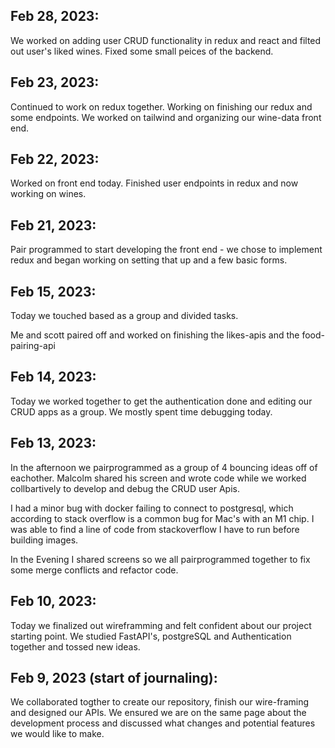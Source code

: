 ## Feb 28, 2023:
We worked on adding user CRUD functionality in redux and react and filted out user's liked wines. Fixed some small peices of the backend.

## Feb 23, 2023:
Continued to work on redux together. Working on finishing our redux and some endpoints. We worked on tailwind and organizing our wine-data front end.

## Feb 22, 2023:
Worked on front end today. Finished user endpoints in redux and now working on wines.

## Feb 21, 2023:
Pair programmed to start developing the front end - we chose to implement redux and began working on setting that up and a few basic forms.

## Feb 15, 2023:
Today we touched based as a group and divided tasks.

Me and scott paired off and worked on finishing the likes-apis and the food-pairing-api

## Feb 14, 2023:

Today we worked together to get the authentication done and editing our CRUD apps as a group. We mostly spent time debugging today.

## Feb 13, 2023:

In the afternoon we pairprogrammed as a group of 4 bouncing ideas off of eachother. Malcolm shared his screen and wrote code while we worked collbartively to develop and debug the CRUD user Apis.

I had a minor bug with docker failing to connect to postgresql, which according to stack overflow is a common bug for Mac's with an M1 chip. I was able to find a line of code from stackoverflow I have to run before building images.

In the Evening I shared screens so we all pairprogrammed together to fix some merge conflicts and refactor code.


## Feb 10, 2023:

Today we finalized out wireframming and felt confident about our project starting point. We studied FastAPI's, postgreSQL and Authentication together and tossed new ideas.



## Feb 9, 2023 (start of journaling):

We collaborated togther to create our repository, finish our wire-framing and designed our APIs. We ensured we are on the same page about the development process and discussed what changes and potential features we would like to make.
